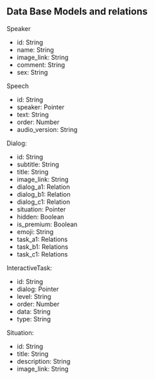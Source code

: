 ## Data Base Models and relations

Speaker 
- id: String
- name: String
- image_link: String
- comment: String
- sex: String

Speech
- id: String
- speaker: Pointer<Speaker>
- text: String
- order: Number
- audio_version: String

Dialog:
- id: String
- subtitle: String
- title: String
- image_link: String
- dialog_a1: Relation<Speech>
- dialog_b1: Relation<Speech>
- dialog_c1: Relation<Speech>
- situation: Pointer<Situation>
- hidden: Boolean
- is_premium: Boolean
- emoji: String
- task_a1: Relations<InteractiveTask>
- task_b1: Relations<InteractiveTask>
- task_c1: Relations<InteractiveTask>

InteractiveTask:
- id: String
- dialog: Pointer<Dialog>
- level: String
- order: Number
- data: String
- type: String

Situation:
- id: String
- title: String
- description: String
- image_link: String


